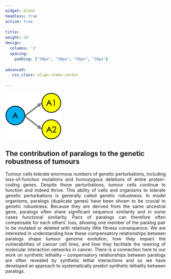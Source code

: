 ```yaml
---
widget: blank
headless: true
active: true

title: 
weight: 20  
design:
  columns: '1'
  spacing:
    padding: ["30px", "30px", "50px", "30px"]

advanced:
   css_class: align-items-center

---
```


<div class="myborder">
  <div class="myborder-body">
    <div class="my_paralogimg">
      <img src="Paralogs.png" />
    </div>
    <h2>The contribution of paralogs to the genetic robustness of tumours</h2>
    <p style="text-align: justify;">Tumour cells tolerate enormous numbers of genetic perturbations, including loss-of-function mutations and homozygous deletions of entire protein-coding genes. Despite these perturbations, tumour cells continue to function and indeed thrive. This ability of cells and organisms to tolerate genetic perturbations is generally called genetic robustness. In model organisms, paralogs (duplicate genes) have been shown to be crucial to genetic robustness. Because they are derived from the same ancestral gene, paralogs often share significant sequence similarity and in some cases functional similarity. Pairs of paralogs can therefore often compensate for each others’ loss, allowing one member of the paralog pair to be mutated or deleted with relatively little fitness consequence. We are interested in understanding how these compensatory relationships between paralogs shape tumour genome evolution, how they impact the vulnerabilities of cancer cell lines, and how they facilitate the rewiring of molecular interaction networks in cancer. There is a connection here to our work on synthetic lethality – compensatory relationships between paralogs are often revealed by synthetic lethal interactions and so we have developed an approach to systematically predict synthetic lethality between paralogs.</p>
  </div>
</div>